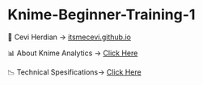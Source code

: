 # Knime-Beginner-Training-1

<span>&#129311;</span> Cevi Herdian -> [itsmecevi.github.io](https://itsmecevi.github.io/) 

<span>&#128202;</span> About Knime Analytics -> [Click Here](https://www.knime.com/about)

<span>&#128201;</span> Technical Spesifications-> [Click Here](https://www.knime.com/software-overview)
